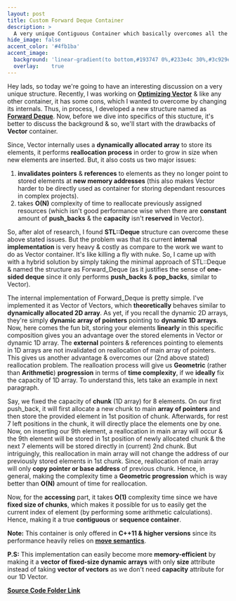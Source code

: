 ```yaml
---
layout: post
title: Custom Forward Deque Container
description: >
  A very unique Contiguous Container which basically overcomes all the reallocation problems of Vector Container in C++.
hide_image: false
accent_color: '#4fb1ba'
accent_image:
  background: 'linear-gradient(to bottom,#193747 0%,#233e4c 30%,#3c929e 50%,#d5d5d4 70%,#cdccc8 100%)'
  overlay:    true
---
```


Hey lads, so today we're going to have an interesting discussion on a very unique structure. Recently, I was working on [**Optimizing Vector**](https://hypertextassassin0273.github.io/blog-posts/2021-03-25-optimized-minimal-custom-vector-container) & like any other container, it has some cons, which I wanted to overcome by changing its internals. Thus, in process, I developed a new structure named as [**Forward Deque**](https://github.com/HypertextAssassin0273/Data_Structures_in_Cpp/blob/main/Native_Data_Structures/Contiguous_Structures/Forward_Deque.hpp). Now, before we dive into specifics of this stucture, it's better to discuss the background & so, we'll start with the drawbacks of **Vector** container.

Since, Vector internally uses a **dynamically allocated array** to store its elements, it performs **reallocation process** in order to grow in size when new elements are inserted. But, it also costs us two major issues:

1. **invalidates pointers** & **references** to elements as they no longer point to stored elements at **new memory addresses** (this also makes Vector harder to be directly used as container for storing dependant resources in complex projects).
2. takes **O(N)** complexity of time to reallocate previously assigned resources (which isn't good performance wise when there are **constant** amount of **push_backs** & the **capacity** isn't **reserved** in Vector).

So, after alot of research, I found **STL::Deque** structure can overcome these above stated issues. But the problem was that its current **internal implementation** is very heavy & costly as compare to the work we want to do as Vector container. It's like killing a fly with nuke. So, I came up with with a hybrid solution by simply taking the minimal approach of STL::Deque & named the structure as Forward_Deque (as it justifies the sense of **one-sided deque** since it only performs **push_backs** & **pop_backs**, similar to Vector).

The internal implementation of Forward_Deque is pretty simple. I've implemented it as Vector of Vectors, which **theoretically** behaves similar to **dynamically allocated 2D array**. As yet, if you recall the dynamic 2D arrays, they're simply **dynamic array of pointers** pointing to **dynamic 1D arrays**. Now, here comes the fun bit, storing your elements **linearly** in this specific composition gives you an advantage over the stored elements in Vector or dynamic 1D array. The **external** pointers & references pointing to elements in 1D arrays are not invalidated on reallocation of main array of pointers. This gives us another advantage & overcomes our (2nd above stated) reallocation problem. The realloation process will give us **Geometric** (rather than **Arithmetic**) **progression** in terms of **time complexity**, if we **ideally** fix the capacity of 1D array. To understand this, lets take an example in next paragraph.

Say, we fixed the capacity of **chunk** (1D array) for 8 elements. On our first push_back, it will first allocate a new chunk to main **array of pointers** and then store the provided element in 1st position of chunk. Afterwards, for rest 7 left positions in the chunk, it will directly place the elements one by one. Now, on inserting our 9th element, a reallocation in main array will occur & the 9th element will be stored in 1st position of newly allocated chunk & the next 7 elements will be stored directly in (current) 2nd chunk. But intriguingly, this reallocation in main array will not change the address of our previously stored elements in 1st chunk. Since, reallocation of main array will only **copy pointer or base address** of previous chunk. Hence, in general, making the complexity time a **Geometric progression** which is way better than **O(N)** amount of time for reallocation.

Now, for the **accessing** part, it takes **O(1)** complexity time since we have **fixed size of chunks**, which makes it possible for us to easily get the current index of element (by performing some arithmetic calculations). Hence, making it a true **contiguous** or **sequence container**.

**Note:** This container is only offered in **C++11 & higher versions** since its performance heavily relies on [**move semantics**](https://www.internalpointers.com/post/c-rvalue-references-and-move-semantics-beginners).

**P.S:** This implementation can easily become more **memory-efficient** by making it a **vector of fixed-size dynamic arrays** with only **size** attribute instead of taking **vector of vectors** as we don't need **capacity** attribute for our 1D Vector.

[**Source Code Folder Link**](https://github.com/HypertextAssassin0273/Data_Structures_in_Cpp/tree/main/Native_Data_Structures/Contiguous_Structures)
